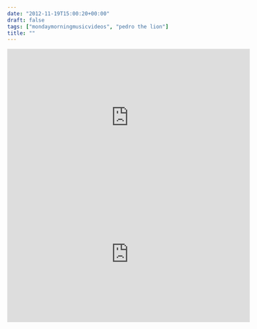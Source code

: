 ```yaml
---
date: "2012-11-19T15:00:20+00:00"
draft: false
tags: ["mondaymorningmusicvideos", "pedro the lion"]
title: ""
---
```

<iframe width="560" height="315" src="http://www.youtube.com/embed/RtJGrA724Bo?rel=0" frameborder="0" allowfullscreen></iframe>

<iframe width="560" height="315" src="http://www.youtube.com/embed/B_Phh7vd5vE?rel=0" frameborder="0" allowfullscreen></iframe>

